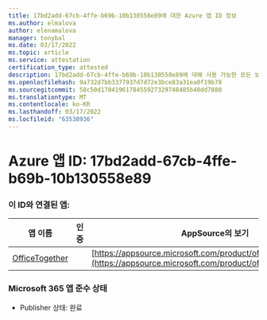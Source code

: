 ```yaml
---
title: 17bd2add-67cb-4ffe-b69b-10b130558e89에 대한 Azure 앱 ID 정보
ms.author: elmalova
author: elenamalova
manager: tonybal
ms.date: 03/17/2022
ms.topic: article
ms.service: attestation
certification_type: attested
description: 17bd2add-67cb-4ffe-b69b-10b130558e89에 대해 사용 가능한 모든 보안 및 규정 준수 정보입니다.
ms.openlocfilehash: 9a732d7bb3377937d7d72e3bce83a31ea0f19b78
ms.sourcegitcommit: 58c50d1704196178455927329748485b40dd7880
ms.translationtype: MT
ms.contentlocale: ko-KR
ms.lasthandoff: 03/17/2022
ms.locfileid: "63538936"
---
```

# <a name="azure-app-id-17bd2add-67cb-4ffe-b69b-10b130558e89"></a>Azure 앱 ID: 17bd2add-67cb-4ffe-b69b-10b130558e89


### <a name="apps-associated-with-this-id"></a>이 ID와 연결된 앱:
| **앱 이름** | **인증** | **AppSource의 보기** |
|--------------|---------------|-----------------------|
| [OfficeTogether](../forward/WA200003767.md) |  | [https://appsource.microsoft.com/product/office/WA200003767](https://appsource.microsoft.com/product/office/WA200003767) |

### <a name="microsoft-365-app-compliance-status"></a>Microsoft 365 앱 준수 상태
- Publisher 상태: 완료
